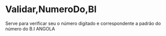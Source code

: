 # Validar,NumeroDo,BI
 Serve para verificar seu o número digitado e correspondente a padrão do número do B.I ANGOLA
